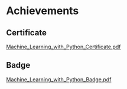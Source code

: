 

# Achievements
## Certificate
[Machine_Learning_with_Python_Certificate.pdf](https://prod-files-secure.s3.us-west-2.amazonaws.com/03e82b26-cccb-4906-bb56-adabcbdc0655/0f35a87e-0c16-48ac-af62-4e4cc34c6a19/Machine_Learning_with_Python_Certificate.pdf?X-Amz-Algorithm=AWS4-HMAC-SHA256&X-Amz-Content-Sha256=UNSIGNED-PAYLOAD&X-Amz-Credential=ASIAZI2LB4666UTVNKZF%2F20250207%2Fus-west-2%2Fs3%2Faws4_request&X-Amz-Date=20250207T141340Z&X-Amz-Expires=3600&X-Amz-Security-Token=IQoJb3JpZ2luX2VjEF0aCXVzLXdlc3QtMiJHMEUCIBmNs1uZZcCkTsUvFpRDVf%2FtIcopUPuWO0OCHn4sPdjsAiEAqRJ64%2FAY5p9xL7hyD%2FNo%2BOTbWT4T%2BzMtdwK9JTIbezIq%2FwMIdhAAGgw2Mzc0MjMxODM4MDUiDIbIiRzPu%2Fvq1ujZmSrcA52EmHRzTFnfYsvHbJ7v%2FsUVP2rqZom7M1%2FZZaxNKARtxUMGaHYRyQXUiy7pKSQ%2BnDG%2Bxjjuw3BjrwOGZQJz3n286DkGu384QTf186LQUQ8RDvdMMdQOk%2Fq1%2FSyakaC4BJL3MBG1w3ovpWOBhOduHFrSsM%2Bk9BeI9qckYQkZF5vAmN1daTjmsvU6y6sHI53tEoZ4%2FED1OK3lenuKrSsJkMS7l%2BgDtKYKj67q1MISzYsK5SKzKVqTnXPeQMWn2VLJl%2B%2FiHPYx8kF2gaAUaQzxoAkbCvQwyU1RuohFEqw4GrMkRpzYimr9XcpiVKdX2S7s7VWs11z20o3%2FB4KPtRwAOWTvuA%2BGnIQAg8YnaPuBy8GVp9%2BxDw1zGEo6cXLI%2FWcF4VdSkMI6FrNAQ3zx0Ja1EHkman1Kyb2i0vYyCpQQcKpGl6At019SiwKnMjy2vBFZZkAMx796NYryTbbQ0OxiTlpmbz44LgoIwNztngnP%2FC5MyLCTjUViZZpZa7ezYUfJ4ROa2ei6m8pSme9hhIbVzDe%2Bi0ntk6Qqb3wTTzKEeeGyKv1dTFO9wcauX6SBxtr0PTWeI0XNAt4DzQz%2BiA69a%2BTIcLhm1w1NWUFf406I7cUXTRMGFmGpl2%2FWRTnQMJCLmL0GOqUBP4s%2BzZOb9ou%2FMaWKJDqnJSDkiJll%2FpdukIwuCL1uM%2BYAdaIWuDfkXx4miakJLgWdVU5eTaFYERdN1MTjSB6v0wFwBuMoqS3mBxPo%2BnzrXW38fqbeqPx8J%2FZTy4GDoR6MdIIaBqH1lDMImBodIMPtvyuBgYcefxG8TCGtSp1N3ELJHqFShzSHloYHHS%2FRF1UmOESixzuyiEeDGw4x55Aa7uf0%2BDAf&X-Amz-Signature=860d5661ba74bd5639aa6747b490f2f0a30436e5dd8853867c93427fed96dee7&X-Amz-SignedHeaders=host&x-id=GetObject)
## Badge
[Machine_Learning_with_Python_Badge.pdf](https://prod-files-secure.s3.us-west-2.amazonaws.com/03e82b26-cccb-4906-bb56-adabcbdc0655/ff622a22-73d6-44e3-9c7b-e89a8e61b7aa/Machine_Learning_with_Python_Badge.pdf?X-Amz-Algorithm=AWS4-HMAC-SHA256&X-Amz-Content-Sha256=UNSIGNED-PAYLOAD&X-Amz-Credential=ASIAZI2LB4666UTVNKZF%2F20250207%2Fus-west-2%2Fs3%2Faws4_request&X-Amz-Date=20250207T141340Z&X-Amz-Expires=3600&X-Amz-Security-Token=IQoJb3JpZ2luX2VjEF0aCXVzLXdlc3QtMiJHMEUCIBmNs1uZZcCkTsUvFpRDVf%2FtIcopUPuWO0OCHn4sPdjsAiEAqRJ64%2FAY5p9xL7hyD%2FNo%2BOTbWT4T%2BzMtdwK9JTIbezIq%2FwMIdhAAGgw2Mzc0MjMxODM4MDUiDIbIiRzPu%2Fvq1ujZmSrcA52EmHRzTFnfYsvHbJ7v%2FsUVP2rqZom7M1%2FZZaxNKARtxUMGaHYRyQXUiy7pKSQ%2BnDG%2Bxjjuw3BjrwOGZQJz3n286DkGu384QTf186LQUQ8RDvdMMdQOk%2Fq1%2FSyakaC4BJL3MBG1w3ovpWOBhOduHFrSsM%2Bk9BeI9qckYQkZF5vAmN1daTjmsvU6y6sHI53tEoZ4%2FED1OK3lenuKrSsJkMS7l%2BgDtKYKj67q1MISzYsK5SKzKVqTnXPeQMWn2VLJl%2B%2FiHPYx8kF2gaAUaQzxoAkbCvQwyU1RuohFEqw4GrMkRpzYimr9XcpiVKdX2S7s7VWs11z20o3%2FB4KPtRwAOWTvuA%2BGnIQAg8YnaPuBy8GVp9%2BxDw1zGEo6cXLI%2FWcF4VdSkMI6FrNAQ3zx0Ja1EHkman1Kyb2i0vYyCpQQcKpGl6At019SiwKnMjy2vBFZZkAMx796NYryTbbQ0OxiTlpmbz44LgoIwNztngnP%2FC5MyLCTjUViZZpZa7ezYUfJ4ROa2ei6m8pSme9hhIbVzDe%2Bi0ntk6Qqb3wTTzKEeeGyKv1dTFO9wcauX6SBxtr0PTWeI0XNAt4DzQz%2BiA69a%2BTIcLhm1w1NWUFf406I7cUXTRMGFmGpl2%2FWRTnQMJCLmL0GOqUBP4s%2BzZOb9ou%2FMaWKJDqnJSDkiJll%2FpdukIwuCL1uM%2BYAdaIWuDfkXx4miakJLgWdVU5eTaFYERdN1MTjSB6v0wFwBuMoqS3mBxPo%2BnzrXW38fqbeqPx8J%2FZTy4GDoR6MdIIaBqH1lDMImBodIMPtvyuBgYcefxG8TCGtSp1N3ELJHqFShzSHloYHHS%2FRF1UmOESixzuyiEeDGw4x55Aa7uf0%2BDAf&X-Amz-Signature=aa0f2846968a22ea550d347dece70b1e5d79b6ff7e2c75237224d76ee4330bb9&X-Amz-SignedHeaders=host&x-id=GetObject)